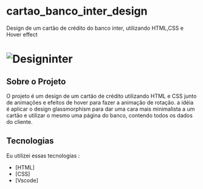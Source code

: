 # cartao_banco_inter_design


 Design de um cartão de crédito do banco inter, utilizando HTML,CSS e Hover effect
 
# ![Designinter](Front-end/Projetos/cartao/img/cpt1.jpg)

## Sobre o Projeto

O projeto é um design de um cartão de crédito utilizando HTML e CSS junto de animações e efeitos de hover para fazer a animação de rotação.
a idéia é aplicar o design glassmorphism para dar uma cara mais minimalista a um cartão e utilizar o mesmo uma página do banco, contendo todos os dados do cliente.

## Tecnologias

Eu utilizei essas tecnologias :

- [HTML]
- [CSS]
- [Vscode]
